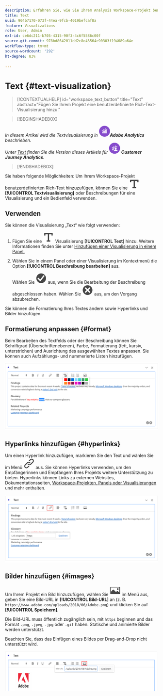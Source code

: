 ```yaml
---
description: Erfahren Sie, wie Sie Ihrem Analysis Workspace-Projekt benutzerdefinierten Text hinzufügen.
title: Text
uuid: 904b7170-073f-44ea-9fcb-4019befcaf8a
feature: Visualizations
role: User, Admin
exl-id: ce6dc211-b705-4315-90f3-4c6f5586c00f
source-git-commit: 978bd8642011dd2c8e43564c90303f194689a64e
workflow-type: tm+mt
source-wordcount: '292'
ht-degree: 83%

---
```


# Text {#text-visualization}

>[!CONTEXTUALHELP]
>id="workspace_text_button"
>title="Text"
>abstract="Fügen Sie Ihrem Projekt eine benutzerdefinierte Rich-Text-Visualisierung hinzu."

<!-- markdownlint-enable MD034 -->

>[!BEGINSHADEBOX]

_In diesem Artikel wird die Textvisualisierung in_ ![AdobeAnalytics](/help/assets/icons/AdobeAnalytics.svg) _&#x200B;**Adobe Analytics** beschrieben._<br/>_Unter [Text](https://experienceleague.adobe.com/de/docs/analytics-platform/using/cja-workspace/visualizations/text) finden Sie die Version dieses Artikels für_ ![CustomerJourneyAnalytics](/help/assets/icons/CustomerJourneyAnalytics.svg) _&#x200B;**Customer Journey Analytics**._

>[!ENDSHADEBOX]

Sie haben folgende Möglichkeiten:
Um Ihrem Workspace-Projekt benutzerdefinierten Rich-Text hinzuzufügen, können Sie eine ![Text](/help/assets/icons/Text.svg) **[!UICONTROL Textvisualisierung]** oder Beschreibungen für eine Visualisierung und ein Bedienfeld verwenden.

## Verwenden

Sie können die Visualisierung „Text“ wie folgt verwenden:

1. Fügen Sie eine ![Text](/help/assets/icons/Text.svg) Visualisierung **[!UICONTROL Text]** hinzu. Weitere Informationen finden Sie unter [Hinzufügen einer Visualisierung in einem Panel.](freeform-analysis-visualizations.md#add-visualizations-to-a-panel)

1. Wählen Sie in einem Panel oder einer Visualisierung im Kontextmenü die Option **[!UICONTROL Beschreibung bearbeiten]** aus.

   Wählen Sie ![CheckmarkCircle](/help/assets/icons/CheckmarkCircle.svg) aus, wenn Sie die Bearbeitung der Beschreibung abgeschlossen haben. Wählen Sie ![CloseCircle](/help/assets/icons/CloseCircle.svg) aus, um den Vorgang abzubrechen.

Sie können die Formatierung Ihres Textes ändern sowie Hyperlinks und Bilder hinzufügen.

## Formatierung anpassen {#format}

Beim Bearbeiten des Textfelds oder der Beschreibung können Sie Schriftgrad (Überschriftenebenen), Farbe, Formatierung (fett, kursiv, unterstrichen) und Ausrichtung des ausgewählten Textes anpassen. Sie können auch Aufzählungs- und nummerierte Listen hinzufügen.

![Textoptionen für ein Workspace-Projekt mit Hervorhebung der Textfarbpalette.](assets/format.png)

## Hyperlinks hinzufügen {#hyperlinks}

Um einen Hyperlink hinzuzufügen, markieren Sie den Text und wählen Sie im Menü ![Link](/help/assets/icons/Link.svg) aus. Sie können Hyperlinks verwenden, um den Empfängerinnen und Empfängern Ihres Projekts weitere Unterstützung zu bieten. Hyperlinks können Links zu externen Websites, Dokumentationsseiten, [Workspace-Projekten, Panels oder Visualisierungen](/help/analyze/analysis-workspace/curate-share/shareable-links.md) und mehr enthalten.

![Textoptionen mit hervorgehobenem Link-Symbol.](assets/hyperlink.png)

## Bilder hinzufügen {#images}

Um Ihrem Projekt ein Bild hinzuzufügen, wählen Sie ![Bild](/help/assets/icons/Image.svg) im Menü aus, geben Sie eine Bild-URL in **[!UICONTROL Bild-URL]** an (z. B. `https://www.adobe.com/uploads/2018/06/Adobe.png`) und klicken Sie auf **[!UICONTROL Speichern]**.

Die Bild-URL muss öffentlich zugänglich sein, mit `https` beginnen und das Format `.png`, `.jpeg`, `.jpg` oder `.gif` haben. Statische und animierte Bilder werden unterstützt.

Beachten Sie, dass das Einfügen eines Bildes per Drag-and-Drop nicht unterstützt wird.

![Textoptionen mit ausgewähltem Bildsymbol.](assets/image.png)
